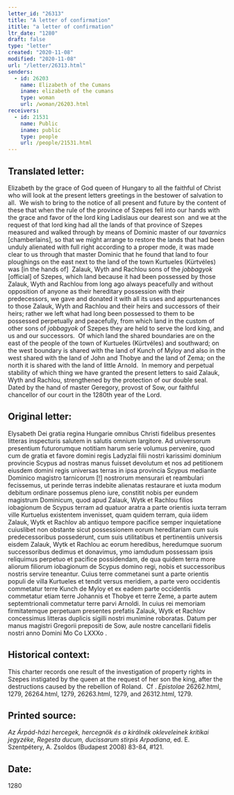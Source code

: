 ```yaml
---
letter_id: "26313"
title: "A letter of confirmation"
ititle: "a letter of confirmation"
ltr_date: "1280"
draft: false
type: "letter"
created: "2020-11-08"
modified: "2020-11-08"
url: "/letter/26313.html"
senders:
  - id: 26203
    name: Elizabeth of the Cumans
    iname: elizabeth of the cumans
    type: woman
    url: /woman/26203.html
receivers:
  - id: 21531
    name: Public
    iname: public
    type: people
    url: /people/21531.html
---
```

<h2> Translated letter:</h2><p>Elizabeth by the grace of God queen of Hungary to all the faithful of Christ who will look at the present letters greetings in the bestower of salvation to all.&nbsp; We wish to bring to the notice of all present and future by the content of these that when the rule of the province of Szepes fell into our hands with the grace and favor of the lord king Ladislaus our dearest son&nbsp; and we at the request of that lord king had all the lands of that province of Szepes measured and walked through by means of Dominic master of our <i>tavarnics</i> [chamberlains], so that we might arrange to restore the lands that had been unduly alienated with full right according to a proper mode, it was made clear to us through that master Dominic that he found that land to four ploughings on the east next to the land of the town Kurtueles (Kürtvéles) was [in the hands of] &nbsp;Zalauk, Wyth and Rachlou sons of the <i>jobbagyok </i>[official] of Szepes, which land because it had been possessed by those Zalauk, Wyth and Rachlou from long ago always peacefully and without opposition of anyone as their hereditary possession with their predecessors, we gave and donated it with all its uses and appurtenances to those Zalauk, Wyth and Rachlou and their heirs and successors of their heirs; rather we left what had long been possessed to them to be possessed perpetually and peacefully, from which land in the custom of other sons of <i>jobbagyok </i>of Szepes they are held to serve the lord king, and us and our successors.&nbsp; Of which land the shared boundaries are on the east of the people of the town of Kurtueles (Kürtvéles) and southward; on the west boundary is shared with the land of Kunch of Myloy and also in the west shared with the land of John and Thobye and the land of Zema; on the north it is shared with the land of little Arnold.&nbsp; In memory and perpetual stability of which thing we have granted the present letters to said Zalauk, Wyth and Rachlou, strengthened by the protection of our double seal.&nbsp; Dated by the hand of master Geregory, provost of Sow, our faithful chancellor of our court in the 1280th year of the Lord.</p><h2 class="mt-4"> Original letter:</h2><p>Elysabeth Dei gratia regina Hungarie omnibus Christi fidelibus presentes litteras inspecturis salutem in salutis omnium largitore. Ad universorum presentium futurorumque notitiam harum serie volumus pervenire, quod cum de gratia et favore domini regis Ladyzlai filii nostri karissimi dominium provincie Scypus ad nostras manus fuisset devolutum et nos ad petitionem eiusdem domini regis universas terras in ipsa provincia Scypus mediante Dominico magistro tarnicorum [!] nostrorum mensurari et reambulari fecissemus, ut perinde terras indebite alienatas restaurare et iuxta modum debitum ordinare possemus pleno iure, constitit nobis per eundem magistrum Dominicum, quod apud Zalauk, Wytk et Rachlou filios iobagionum de Scypus terram ad quatuor aratra a parte orientis iuxta terram ville Kurtuelus existentem invenisset, quam quidem terram, quia iidem Zalauk, Wytk et Rachlov ab antiquo tempore pacifice semper inquietatione cuiuslibet non obstante sicut possessionem eorum hereditariam cum suis predecessoribus possederunt, cum suis utilitatibus et pertinentiis universis eisdem Zalauk, Wytk et Rachlou ac eorum heredibus, heredumque suorum successoribus dedimus et donavimus, ymo iamdudum possessam ipsis reliquimus perpetuo et pacifice possidendam, de qua quidem terra more aliorum filiorum iobagionum de Scypus domino regi, nobis et successoribus nostris servire teneantur. Cuius terre commetanei sunt a parte orientis populi de villa Kurtueles et tendit versus meridiem, a parte vero occidentis commetatur terre Kunch de Myloy et ex eadem parte occidentis commetatur etiam terre Johannis et Thobye et terre Zeme, a parte autem septemtrionali commetatur terre parvi Arnoldi. In cuius rei memoriam firmitatemque perpetuam presentes prefatis Zalauk, Wytk et Rachlov concessimus litteras duplicis sigilli nostri munimine roboratas. Datum per manus magistri Gregorii prepositi de Sow, aule nostre cancellarii fidelis nostri anno Domini Mo Co LXXXo .</p><h2 class="mt-4"> Historical context:</h2><p>This charter records one result of the investigation of property rights in Szepes instigated by the queen at the request of her son the king, after the destructions caused by the rebellion of Roland.&nbsp; Cf . <em>Epistolae</em> 26262.html, 1279, 26264.html, 1279, 26263.html, 1279, and 26312.html, 1279.</p><h2 class="mt-4"> Printed source:</h2><p><i>Az Árpád-házi hercegek, hercegnök és a királnék okleveleinek kritikai jegyzéke, Regesta ducum, ducissarum stirpis Arpadiana</i>, ed. E. Szentpétery, A. Zsoldos (Budapest 2008) 83-84, #121.</p><h2 class="mt-4"> Date:</h2>1280